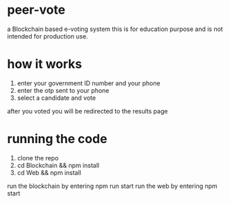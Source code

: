 # peer-vote
a Blockchain based e-voting system this is for education purpose and 
is not intended for production use.

# how it works

1. enter your government ID number and your phone
2. enter the otp sent to your phone 
3. select a candidate and vote

after you voted you will be redirected to the results page

# running the code

1. clone the repo 
2. cd Blockchain && npm install
3. cd Web && npm install

run the blockchain by entering npm run start
run the web by entering npm start